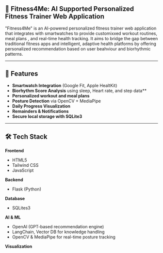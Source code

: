 ## 💪 Fitness4Me: AI Supported Personalized Fitness Trainer Web Application 

 "Fitness4Me"  is an AI-powered personalized fitness trainer web application that integrates with
 smartwatches to provide customixxed workout routines, meal plans , and real-time health tracking. 
 It aims to bridge the gap between traditional fitness apps and intelligent, adaptive health platforms 
 by offering personalized recommendation based on user beahviour and biorhythmic patterns.


 ---


 ## 🚀 Features

 -  **Smartwatch Integration** (Google Fit, Apple HealtKit)
 -  **Biorhythm Score Analysis** using sleep, Heart rate, and step data**
 -  **Personalized workout and meal plans**
 -  **Posture Detection** via OpenCV + MediaPipe
 -  **Daily Progress Visualization**
 -  **Remainders & Notifications**
 -  **Secure local storage with SQLite3**

 ---

 ## 🛠️ Tech Stack 

**Frontend**
- HTML5
- Tailwind CSS
- JavaScript

**Backend**
- Flask (Python)

**Database**
- SQLites3

**AI & ML**
- OpenAI (GPT-based recommendation engine)
- LangChain, Vector DB for knowledge handling
- OpenCV & MediaPipe for real-time posture tracking

**Visualization**
